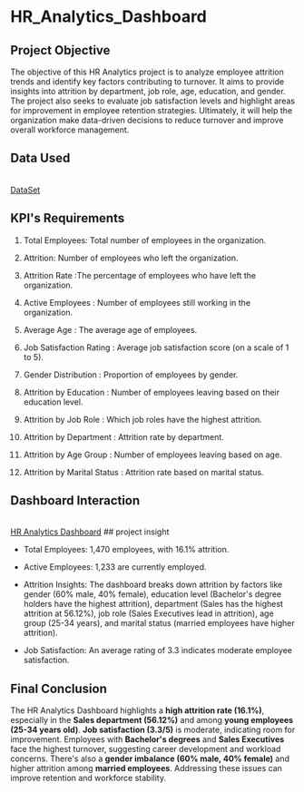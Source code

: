 # HR_Analytics_Dashboard
## Project Objective
The objective of this HR Analytics project is to analyze employee attrition trends and identify key factors contributing to turnover. It aims to provide insights into attrition by department, job role, age, education, and gender. The project also seeks to evaluate job satisfaction levels and highlight areas for improvement in employee retention strategies. Ultimately, it will help the organization make data-driven decisions to reduce turnover and improve overall workforce management.

## Data Used
<br>
<a href="https://github.com/SandaminiW/HR-_Analytics-_Dashboard/blob/main/HR%20DATA_Analysis.xlsx">DataSet</a>

## KPI's Requirements

1. Total Employees: Total number of employees in the organization.

2. Attrition: Number of employees who left the organization.

3. Attrition Rate :The percentage of employees who have left the organization.

4. Active Employees : Number of employees still working in the organization.

5. Average Age : The average age of employees.

6. Job Satisfaction Rating : Average job satisfaction score (on a scale of 1 to 5).

7. Gender Distribution : Proportion of employees by gender.

8. Attrition by Education : Number of employees leaving based on their education level.

9. Attrition by Job Role : Which job roles have the highest attrition.

10. Attrition by Department : Attrition rate by department.

11. Attrition by Age Group : Number of employees leaving based on age.

12. Attrition by Marital Status : Attrition rate based on marital status.

## Dashboard Interaction
<br>
<a href="https://github.com/SandaminiW/HR-_Analytics-_Dashboard/blob/main/HR_Dashboard.png">HR Analytics Dashboard</a>
## project insight

- Total Employees: 1,470 employees, with 16.1% attrition.

- Active Employees: 1,233 are currently employed.

- Attrition Insights: The dashboard breaks down attrition by factors like gender (60% male, 40% female), education level (Bachelor's degree holders have the highest attrition), department (Sales has the highest attrition at 56.12%), job role (Sales Executives lead in attrition), age group (25-34 years), and marital status (married employees have higher attrition).

- Job Satisfaction: An average rating of 3.3 indicates moderate employee satisfaction. 
## Final Conclusion
The HR Analytics Dashboard highlights a **high attrition rate (16.1%)**, especially in the **Sales department (56.12%)** and among **young employees (25-34 years old)**. **Job satisfaction (3.3/5)** is moderate, indicating room for improvement. Employees with **Bachelor's degrees** and **Sales Executives** face the highest turnover, suggesting career development and workload concerns. There's also a **gender imbalance (60% male, 40% female)** and higher attrition among **married employees**. Addressing these issues can improve retention and workforce stability.

